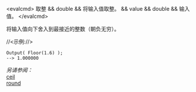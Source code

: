 \<evalcmd\> 取整 && double && 将输入值取整。 && value && double && 输入值。 \</evalcmd\>

将输入值向下舍入到最接近的整数（朝负无穷）。

//<示例://>

    Output( Floor(1.6) );
    --> 1.000000

*另请参阅：*  
[ceil](ceil.zh.md)  
[round](round.zh.md)